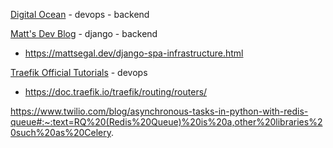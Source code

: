 [Digital Ocean](https://www.digitalocean.com/community/tutorials) - devops - backend

[Matt's Dev Blog](https://mattsegal.dev/) - django - backend
* https://mattsegal.dev/django-spa-infrastructure.html 

[Traefik Official Tutorials](https://doc.traefik.io/) - devops
* https://doc.traefik.io/traefik/routing/routers/

https://www.twilio.com/blog/asynchronous-tasks-in-python-with-redis-queue#:~:text=RQ%20(Redis%20Queue)%20is%20a,other%20libraries%20such%20as%20Celery.

